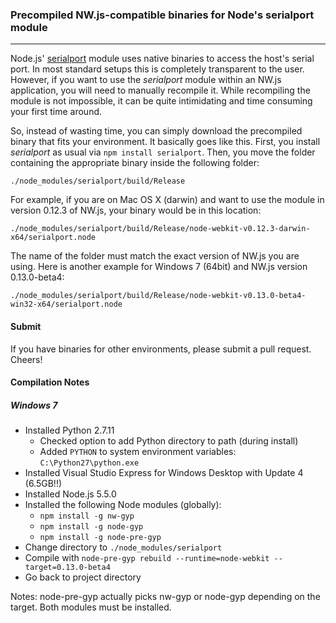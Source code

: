 ### Precompiled NW.js-compatible binaries for Node's serialport module
------------

Node.js' [serialport](https://www.npmjs.com/package/serialport) module uses native binaries to access the host's serial port. In most standard setups this is completely transparent to the user. However, if you want to use the *serialport* module within an NW.js application, you will need to manually recompile it. While recompiling the module is not impossible, it can be quite intimidating and time consuming your first time around.

So, instead of wasting time, you can simply download the precompiled binary that fits your environment. It basically goes like this. First, you install *serialport* as usual via `npm install serialport`. Then, you move the folder containing the appropriate binary inside the following folder:

`./node_modules/serialport/build/Release`

For example, if you are on Mac OS X (darwin) and want to use the module in version 0.12.3 of NW.js, your binary would be in this location:

`./node_modules/serialport/build/Release/node-webkit-v0.12.3-darwin-x64/serialport.node`

The name of the folder must match the exact version of NW.js you are using. Here is another example for Windows 7 (64bit) and NW.js version 0.13.0-beta4:

`./node_modules/serialport/build/Release/node-webkit-v0.13.0-beta4-win32-x64/serialport.node`

#### Submit

If you have binaries for other environments, please submit a pull request. Cheers!


#### Compilation Notes

##### Windows 7

* Installed Python 2.7.11
    * Checked option to add Python directory to path (during install)
    * Added `PYTHON` to system environment variables: `C:\Python27\python.exe`
* Installed Visual Studio Express for Windows Desktop with Update 4 (6.5GB!!)
* Installed Node.js 5.5.0
* Installed the following Node modules (globally):
    * `npm install -g nw-gyp`
    * `npm install -g node-gyp`
    * `npm install -g node-pre-gyp`
* Change directory to `./node_modules/serialport`
* Compile with `node-pre-gyp rebuild --runtime=node-webkit --target=0.13.0-beta4`
* Go back to project directory

Notes: node-pre-gyp actually picks nw-gyp or node-gyp depending on the target. Both modules must be 
installed.